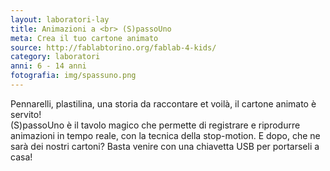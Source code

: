 ```yaml
---
layout: laboratori-lay
title: Animazioni a <br> (S)passoUno
meta: Crea il tuo cartone animato
source: http://fablabtorino.org/fablab-4-kids/
category: laboratori
anni: 6 - 14 anni
fotografia: img/spassuno.png
---
```


Pennarelli, plastilina, una storia da raccontare et voilà, il cartone animato è servito! <br>
(S)passoUno è il tavolo magico che permette di registrare e riprodurre animazioni in tempo reale, con la tecnica della stop-motion. E dopo, che ne sarà dei nostri cartoni? Basta venire con una chiavetta USB per portarseli a casa!

